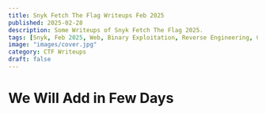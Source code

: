 ```yaml
---
title: Snyk Fetch The Flag Writeups Feb 2025
published: 2025-02-28
description: Some Writeups of Snyk Fetch The Flag 2025.
tags: [Snyk, Feb 2025, Web, Binary Exploitation, Reverse Engineering, Cryptography, Forensics, Programming, Scripting]
image: "images/cover.jpg"
category: CTF Writeups
draft: false
---
```



# We Will Add in Few Days